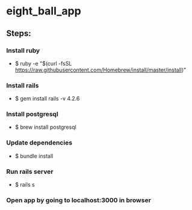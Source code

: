 # eight_ball_app

## Steps:
### Install ruby
* $ ruby -e "$(curl -fsSL https://raw.githubusercontent.com/Homebrew/install/master/install)"
### Install rails
* $ gem install rails -v 4.2.6
### Install postgresql
* $ brew install postgresql
### Update dependencies
* $ bundle install
### Run rails server
* $ rails s
### Open app by going to localhost:3000 in browser
